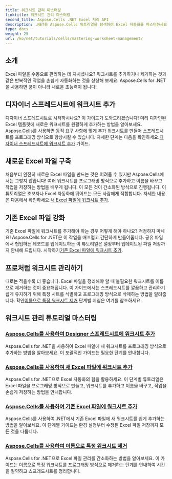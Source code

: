```yaml
---
title: 워크시트 관리 마스터링
linktitle: 워크시트 관리 마스터링
second_title: Aspose.Cells .NET Excel 처리 API
description: .NET용 Aspose.Cells 튜토리얼을 탐색하여 Excel 자동화를 마스터하세요. 새 Excel 파일이나 기존 Excel 파일에 워크시트를 프로그래밍 방식으로 추가/제거하는 방법을 알아보세요.
type: docs
weight: 25
url: /ko/net/tutorials/cells/mastering-worksheet-management/
---
```

## 소개

Excel 파일을 수동으로 관리하는 데 지치셨나요? 워크시트를 추가하거나 제거하는 것과 같은 반복적인 작업을 손쉽게 자동화하는 것을 상상해 보세요. Aspose.Cells for .NET을 사용하면 꿈이 아니라 새로운 초능력이 됩니다!  

## 디자이너 스프레드시트에 워크시트 추가  

 디자이너 스프레드시트로 시작하시나요? 이 가이드가 도와드리겠습니다! 미리 디자인된 Excel 템플릿에 새로운 워크시트를 원활하게 추가하는 방법을 알아보세요. Aspose.Cells를 사용하면 동적 요구 사항에 맞게 추가 워크시트를 만들어 스프레드시트를 프로그래밍 방식으로 향상시킬 수 있습니다. 자세한 단계는 다음을 확인하세요.[디자이너 스프레드시트에 워크시트 추가](./adding-worksheets-to-designer-spreadsheet/) 가이드.  

## 새로운 Excel 파일 구축  

 처음부터 완전히 새로운 Excel 파일을 만드는 것은 어려울 수 있지만 Aspose.Cells에서는 그렇지 않습니다! 여러 워크시트를 프로그래밍 방식으로 추가하고 이름을 바꾸고 작업을 저장하는 방법을 배우게 됩니다. 이 모든 것이 간소화된 방식으로 진행됩니다. 이 튜토리얼은 초보자나 Excel 자동화에 뛰어드는 모든 사람에게 적합합니다. 자세한 내용은 다음에서 확인하세요.[새 Excel 파일에 워크시트 추가](./adding-worksheets-to-new-excel-file/).  

## 기존 Excel 파일 강화  

 기존 Excel 파일에 워크시트를 추가해야 하는 경우 어떻게 해야 하나요? 걱정하지 마세요! Aspose.Cells for .NET은 이 작업을 매끄럽고 간단하게 만들어줍니다. 공유 파일에서 협업하든 레코드를 업데이트하든 이 튜토리얼은 설정부터 업데이트된 파일 저장까지 안내해 드립니다. 시작하기[기존 Excel 파일에 워크시트 추가](./adding-worksheets-to-existing-excel-file/).  

## 프로처럼 워크시트 관리하기  

 때로는 적을수록 더 좋습니다. Excel 파일을 정리해야 할 때 불필요한 워크시트를 이름으로 제거하는 것이 중요해집니다. 이 가이드에서는 스프레드시트를 깔끔하고 관리하기 쉽게 유지하기 위해 특정 시트를 식별하고 프로그래밍 방식으로 삭제하는 방법을 알려줍니다. 확인[이름으로 특정 워크시트 제거](./remove-specific-worksheets-by-name/) 단계별 지침은 여기를 참조하세요.  

## 워크시트 관리 튜토리얼 마스터링
### [Aspose.Cells를 사용하여 Designer 스프레드시트에 워크시트 추가](./adding-worksheets-to-designer-spreadsheet/)
Aspose.Cells for .NET을 사용하여 Excel 파일에 새 워크시트를 프로그래밍 방식으로 추가하는 방법을 알아보세요. 이 포괄적인 가이드는 필요한 단계를 안내합니다.
### [Aspose.Cells를 사용하여 새 Excel 파일에 워크시트 추가](./adding-worksheets-to-new-excel-file/)
Aspose.Cells for .NET으로 Excel 자동화의 힘을 활용하세요. 이 단계별 튜토리얼은 Excel 파일을 프로그래밍 방식으로 만들고, 워크시트를 추가하고 이름을 바꾸고, 작업을 손쉽게 저장하는 방법을 안내합니다.
### [Aspose.Cells를 사용하여 기존 Excel 파일에 워크시트 추가](./adding-worksheets-to-existing-excel-file/)
Aspose.Cells를 사용하여 .NET에서 기존 Excel 파일에 새 워크시트를 쉽게 추가하는 방법을 알아보세요. 이 단계별 가이드는 환경 설정부터 수정된 Excel 파일 저장까지 모든 것을 다룹니다.
### [Aspose.Cells를 사용하여 이름으로 특정 워크시트 제거](./remove-specific-worksheets-by-name/)
Aspose.Cells for .NET으로 Excel 파일 관리를 간소화하는 방법을 알아보세요. 이 가이드는 이름으로 특정 워크시트를 프로그래밍 방식으로 제거하는 단계를 안내하여 시간을 절약하고 스프레드시트를 정리합니다.